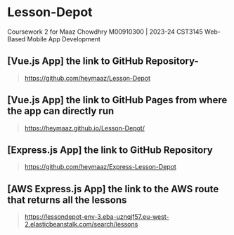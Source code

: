 # Lesson-Depot
Coursework 2 for Maaz Chowdhry M00910300 | 2023-24 CST3145 Web-Based Mobile App Development
## [Vue.js App] the link to GitHub Repository-
>https://github.com/heymaaz/Lesson-Depot

## [Vue.js App] the link to GitHub Pages from where the app can directly run 
>https://heymaaz.github.io/Lesson-Depot/

## [Express.js App] the link to GitHub Repository 
>https://github.com/heymaaz/Express-Lesson-Depot

## [AWS Express.js App] the link to the AWS route that returns all the lessons 
>https://lessondepot-env-3.eba-uznqjf57.eu-west-2.elasticbeanstalk.com/search/lessons